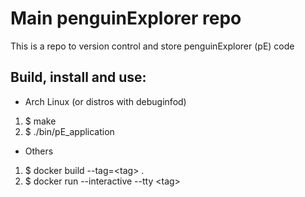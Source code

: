 # Main penguinExplorer repo

This is a repo to version control and store
penguinExplorer (pE) code

## Build, install and use:
- Arch Linux (or distros with debuginfod)
1. $ make
2. $ ./bin/pE\_application

- Others
1. $ docker build --tag=\<tag\> .
2. $ docker run --interactive --tty \<tag\>
